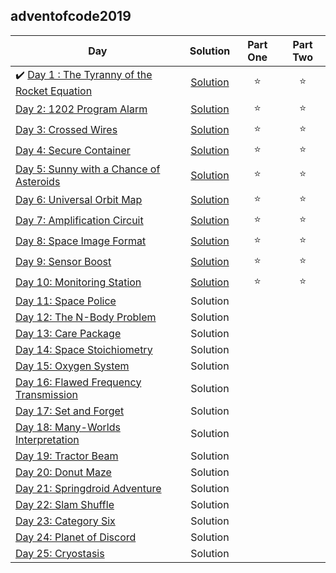 ## adventofcode2019

| Day | Solution | Part One | Part Two | 
|---|:---:|:---:|:---:|
|✔️ [Day 1 : The Tyranny of the Rocket Equation](https://adventofcode.com/2019/day/1) | [Solution](https://github.com/tvigg/adventofcode2019/tree/master/day1) | ⭐️ | ⭐️ |
| [Day 2: 1202 Program Alarm](https://adventofcode.com/2019/day/2) | [Solution]() | ⭐️ | ⭐️ |
| [Day 3: Crossed Wires](https://adventofcode.com/2019/day/3) | [Solution]() | ⭐️ | ⭐ |
| [Day 4: Secure Container](https://adventofcode.com/2019/day/4) | [Solution]() | ⭐ | ⭐ |
| [Day 5: Sunny with a Chance of Asteroids](https://adventofcode.com/2019/day/5) |  [Solution]()  | ⭐ | ⭐ |
| [Day 6: Universal Orbit Map](https://adventofcode.com/2019/day/6) |  [Solution]()  | ⭐ | ⭐ |
| [Day 7: Amplification Circuit](https://adventofcode.com/2019/day/7) |  [Solution]()  | ⭐ | ⭐ |
| [Day 8: Space Image Format](https://adventofcode.com/2019/day/8) |  [Solution]()  | ⭐ | ⭐ |
| [Day 9: Sensor Boost](https://adventofcode.com/2019/day/9) |  [Solution]()  | ⭐ | ⭐ |
| [Day 10: Monitoring Station](https://adventofcode.com/2019/day/10) |  [Solution]()  | ⭐ | ⭐ |
| [Day 11: Space Police](https://adventofcode.com/2019/day/11) |  Solution  |  |  |
| [Day 12: The N-Body Problem](https://adventofcode.com/2019/day/12) |  Solution  |  |  |
| [Day 13: Care Package](https://adventofcode.com/2019/day/13) |  Solution  |  |  |
| [Day 14: Space Stoichiometry](https://adventofcode.com/2019/day/14) |  Solution  |  |  |
| [Day 15: Oxygen System](https://adventofcode.com/2019/day/15) |  Solution  |  |  |
| [Day 16: Flawed Frequency Transmission](https://adventofcode.com/2019/day/16) |  Solution  |  |  |
| [Day 17: Set and Forget](https://adventofcode.com/2019/day/17) |  Solution  |  |  |
| [Day 18: Many-Worlds Interpretation](https://adventofcode.com/2019/day/18) |  Solution  |  |  |
| [Day 19: Tractor Beam](https://adventofcode.com/2019/day/19) |  Solution  |  |  |
| [Day 20: Donut Maze](https://adventofcode.com/2019/day/20) |  Solution  |  |  |
| [Day 21: Springdroid Adventure](https://adventofcode.com/2019/day/21) |  Solution  |  |  |
| [Day 22: Slam Shuffle](https://adventofcode.com/2019/day/22) |  Solution  |  |  |
| [Day 23: Category Six](https://adventofcode.com/2019/day/23) |  Solution  |  |  |
| [Day 24: Planet of Discord](https://adventofcode.com/2019/day/24) |  Solution  |  |  |
| [Day 25: Cryostasis](https://adventofcode.com/2019/day/25) |  Solution  |  |  |
